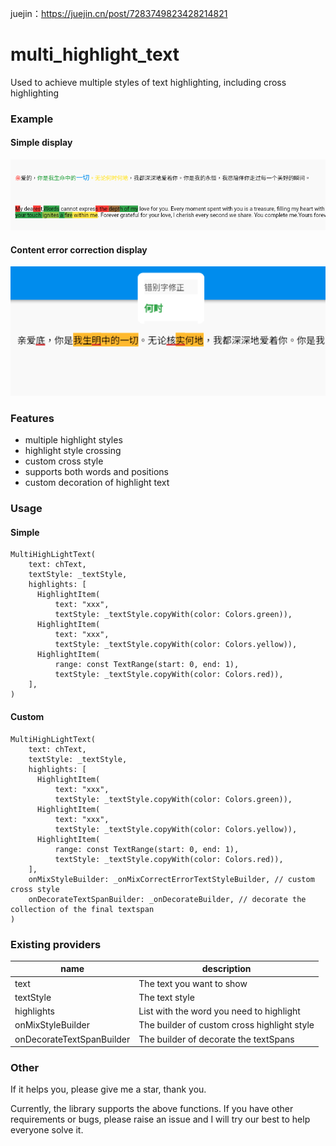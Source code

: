 juejin：https://juejin.cn/post/7283749823428214821

# multi_highlight_text
Used to achieve multiple styles of text highlighting, including cross highlighting

### Example

#### Simple display
<img src="./demo_simple.png" width=600 />

#### Content error correction display
<img src="./demo_correct.png" width=600 />

### Features
* multiple highlight styles
* highlight style crossing
* custom cross style
* supports both words and positions
* custom decoration of highlight text

### Usage

#### Simple
```
MultiHighLightText(
    text: chText,
    textStyle: _textStyle,
    highlights: [
      HighlightItem(
          text: "xxx",
          textStyle: _textStyle.copyWith(color: Colors.green)),
      HighlightItem(
          text: "xxx",
          textStyle: _textStyle.copyWith(color: Colors.yellow)),
      HighlightItem(
          range: const TextRange(start: 0, end: 1),
          textStyle: _textStyle.copyWith(color: Colors.red)),
    ],
)
```
#### Custom
```
MultiHighLightText(
    text: chText,
    textStyle: _textStyle,
    highlights: [
      HighlightItem(
          text: "xxx",
          textStyle: _textStyle.copyWith(color: Colors.green)),
      HighlightItem(
          text: "xxx",
          textStyle: _textStyle.copyWith(color: Colors.yellow)),
      HighlightItem(
          range: const TextRange(start: 0, end: 1),
          textStyle: _textStyle.copyWith(color: Colors.red)),
    ],
    onMixStyleBuilder: _onMixCorrectErrorTextStyleBuilder, // custom cross style
    onDecorateTextSpanBuilder: _onDecorateBuilder, // decorate the collection of the final textspan
)
```
### Existing providers 
| name     | description                                   |
| ------------ | ---------------------------------|
| text          | The text you want to show                    |
| textStyle | The text style |
| highlights | List with the word you need to highlight |
| onMixStyleBuilder | The builder of custom cross highlight style |
| onDecorateTextSpanBuilder | The builder of decorate the textSpans |

### Other
If it helps you, please give me a star, thank you.

Currently, the library supports the above functions. If you have other requirements or bugs, please raise an issue and I will try our best to help everyone solve it.
